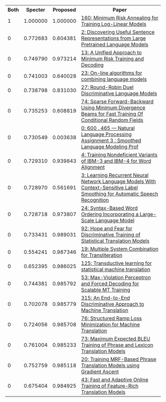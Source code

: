 <html><table><tr>
<th>Both</th>
<th>Specter</th>
<th>Proposed</th>
<th>Paper</th>
</tr>
<tr>
<td>1</td>
<td>1.000000</td>
<td>1.000000</td>
<td><a href="https://www.semanticscholar.org/paper/f91b17e852774d80f4d11b9c7f5b99b1dd8aacf7">160: Minimum Risk Annealing for Training Log-Linear Models</a></td>
</tr>
<tr>
<td>0</td>
<td>0.772683</td>
<td>0.604381</td>
<td><a href="https://www.semanticscholar.org/paper/8f1cb428c2db0583386b260d0b1f77191f6916a1">2: Discovering Useful Sentence Representations from Large Pretrained Language Models</a></td>
</tr>
<tr>
<td>0</td>
<td>0.749790</td>
<td>0.973214</td>
<td><a href="https://www.semanticscholar.org/paper/1ffcfd504b5b75f690cc39534057b3526865973a">13: A Unified Approach to Minimum Risk Training and Decoding</a></td>
</tr>
<tr>
<td>0</td>
<td>0.741003</td>
<td>0.640028</td>
<td><a href="https://www.semanticscholar.org/paper/30ea48a97c56c80f6718ba0c1848216ad43e572b">23: On-line algorithms for combining language models</a></td>
</tr>
<tr>
<td>0</td>
<td>0.738798</td>
<td>0.831030</td>
<td><a href="https://www.semanticscholar.org/paper/caeaf086c7388b1f37637e15c4080d34bb6c4939">27: Round-Robin Duel Discriminative Language Models</a></td>
</tr>
<tr>
<td>0</td>
<td>0.735253</td>
<td>0.608819</td>
<td><a href="https://www.semanticscholar.org/paper/ed724d3cb163f9090ea93d35c0733dda9708cf7c">74: Sparse Forward-Backward Using Minimum Divergence Beams for Fast Training Of Conditional Random Fields</a></td>
</tr>
<tr>
<td>0</td>
<td>0.730549</td>
<td>0.003638</td>
<td><a href="https://www.semanticscholar.org/paper/3c22a429b0db643400e07b313c761b5615c61733">0: 600 . 465 — Natural Language Processing Assignment 3 : Smoothed Language Modeling Prof</a></td>
</tr>
<tr>
<td>0</td>
<td>0.729310</td>
<td>0.939843</td>
<td><a href="https://www.semanticscholar.org/paper/cf195141793573d1eaece9250cc49e13718466c9">4: Training Nondeficient Variants of IBM-3 and IBM-4 for Word Alignment</a></td>
</tr>
<tr>
<td>0</td>
<td>0.728970</td>
<td>0.561691</td>
<td><a href="https://www.semanticscholar.org/paper/e32b767e156fe038711409714368c2ab1e658e4e">3: Learning Recurrent Neural Network Language Models With Context-Sensitive Label Smoothing for Automatic Speech Recognition</a></td>
</tr>
<tr>
<td>0</td>
<td>0.728718</td>
<td>0.973807</td>
<td><a href="https://www.semanticscholar.org/paper/2ef9abf5245f8abb1dd05896a23b8885ce562b90">24: Syntax-Based Word Ordering Incorporating a Large-Scale Language Model</a></td>
</tr>
<tr>
<td>0</td>
<td>0.733431</td>
<td>0.989031</td>
<td><a href="https://www.semanticscholar.org/paper/ac34dc5163eed224db3b39b51893b732e3805f3f">92: Hope and Fear for Discriminative Training of Statistical Translation Models</a></td>
</tr>
<tr>
<td>0</td>
<td>0.554241</td>
<td>0.987346</td>
<td><a href="https://www.semanticscholar.org/paper/bd82579a2162d4cb356f914aa2a602b4c863aba8">19: Multiple System Combination for Transliteration</a></td>
</tr>
<tr>
<td>0</td>
<td>0.652395</td>
<td>0.986025</td>
<td><a href="https://www.semanticscholar.org/paper/022f600ff683d0b5158dac85832b8aecd00fe86f">125: Transductive learning for statistical machine translation</a></td>
</tr>
<tr>
<td>0</td>
<td>0.744381</td>
<td>0.985792</td>
<td><a href="https://www.semanticscholar.org/paper/a8a29510dfb634ce5d2f97137dab52fa4ec5e36d">53: Max-Violation Perceptron and Forced Decoding for Scalable MT Training</a></td>
</tr>
<tr>
<td>0</td>
<td>0.702078</td>
<td>0.985779</td>
<td><a href="https://www.semanticscholar.org/paper/10d21ca7728cb3dd15731accedda9ea711d8a0f4">315: An End-to-End Discriminative Approach to Machine Translation</a></td>
</tr>
<tr>
<td>0</td>
<td>0.724056</td>
<td>0.985708</td>
<td><a href="https://www.semanticscholar.org/paper/b4cbc8f2389c95d875d65835164c8887d7cac57a">76: Structured Ramp Loss Minimization for Machine Translation</a></td>
</tr>
<tr>
<td>0</td>
<td>0.761004</td>
<td>0.985233</td>
<td><a href="https://www.semanticscholar.org/paper/25a4fb7025453ce73feef36eeaa45dbd0eb215e5">73: Maximum Expected BLEU Training of Phrase and Lexicon Translation Models</a></td>
</tr>
<tr>
<td>0</td>
<td>0.752759</td>
<td>0.985118</td>
<td><a href="https://www.semanticscholar.org/paper/17db139adfa51b884dde1ea9c2249f80815d9c23">20: Training MRF-Based Phrase Translation Models using Gradient Ascent</a></td>
</tr>
<tr>
<td>0</td>
<td>0.675404</td>
<td>0.984925</td>
<td><a href="https://www.semanticscholar.org/paper/41acc35ec51bfa7d9b966bb163219193cfca2af7">43: Fast and Adaptive Online Training of Feature-Rich Translation Models</a></td>
</tr>
</table></html>
